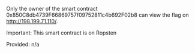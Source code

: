 Only the owner of the smart contract 0x850C8db4739F66869757f09752811c4b692F02b8 can view the flag on http://198.199.71.110/.

Important: This smart contract is on Ropsten

Provided: n/a
